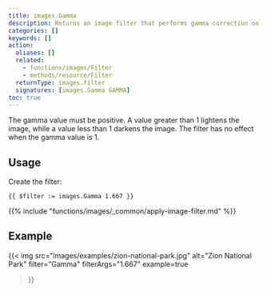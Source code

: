 ```yaml
---
title: images.Gamma
description: Returns an image filter that performs gamma correction on an image.
categories: []
keywords: []
action:
  aliases: []
  related:
    - functions/images/Filter
    - methods/resource/Filter
  returnType: images.filter
  signatures: [images.Gamma GAMMA]
toc: true
---
```


The gamma value must be positive. A value greater than 1 lightens the image, while a value less than 1 darkens the image. The filter has no effect when the gamma value is&nbsp;1.

## Usage

Create the filter:

```go-html-template
{{ $filter := images.Gamma 1.667 }}
```

{{% include "functions/images/_common/apply-image-filter.md" %}}

## Example

{{< img
  src="images/examples/zion-national-park.jpg"
  alt="Zion National Park"
  filter="Gamma"
  filterArgs="1.667"
  example=true
>}}
